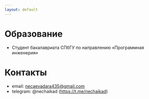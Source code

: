 ```yaml
---
layout: default
---
```


# Образование
- Студент бакалавриата СПбГУ по направлению «Программная инженерия»

# Контакты
- email: necaevadara435@gmail.com
- telegram: @nechaikad (https://t.me/nechaikad)

